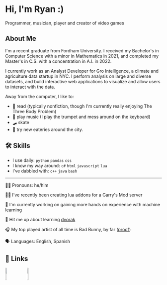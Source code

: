 
# Hi, I'm Ryan :)
Programmer, musician, player and creator of video games

## About Me
I'm a recent graduate from Fordham University. I received my Bachelor's in Computer
Science with a minor in Mathematics in 2021, and completed my Master's in C.S. with
a concentration in A.I. in 2022.

I currently work as an Analyst Developer for Gro Intelligence, a climate and agriculture
data startup in NYC. I perform analysis on large and diverse datasets, and build interactive
web applications to visualize and allow users to interact with the data.

Away from the computer, I like to: 
- 📖 read (typically nonfiction, though I'm currently really enjoying The Three Body Problem)
- 🎺 play music (I play the trumpet and mess around on the keyboard)
- 🛹 skate
- 🍴 try new eateries around the city.
## 🛠 Skills
- I use daily: `python` `pandas` `css`
- I know my way around: `c#` `html` `javascript` `lua`
- I've dabbled with: `c++` `java` `bash`

---

🧔‍♂️ Pronouns: he/him

👩‍💻 I've recently been creating lua addons for a Garry's Mod server

🧠 I'm currently working on gaining more hands on experience with machine learning

💬 Hit me up about learning [dvorak](https://www.wikiwand.com/en/Dvorak_keyboard_layout)

🎧 My top played artist of all time is Bad Bunny, by far ([proof](https://www.last.fm/user/mclarty3))

🗣️ Languages: English, Spanish

## 🔗 Links
<p align="left" style="width:100%;">
  <a href="https://ryanmclarty.me/"><img src="https://www.nicepng.com/png/full/109-1090449_white-website-png-svg-stock-icon.png" style="width: 10%;"></img></a>
&nbsp;&nbsp;&nbsp;
  <a href="https://www.linkedin.com/in/ryanrmclarty/"><img src="https://cdn-icons-png.flaticon.com/512/174/174857.png" style="width: 10%;"></img></a>
</p>
